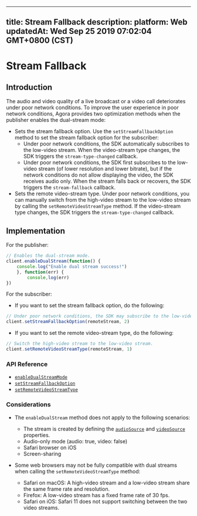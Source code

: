 
---
title: Stream Fallback
description: 
platform: Web
updatedAt: Wed Sep 25 2019 07:02:04 GMT+0800 (CST)
---
# Stream Fallback
## Introduction

The audio and video quality of a live broadcast or a video call deteriorates under poor network conditions. To improve the user experience in poor network conditions,  Agora provides two optimization methods when the publisher enables the dual-stream mode:

- Sets the stream fallback option. Use the `setStreamFallbackOption` method to set the stream fallback option for the subscriber:
  - Under poor network conditions, the SDK automatically subscribes to the low-video stream. When the video-stream type changes, the SDK triggers the `stream-type-changed` callback.
  - Under poor network conditions, the SDK first subscribes to the low-video stream (of lower resolution and lower bitrate), but if the network conditions do not allow displaying the video, the SDK receives audio only. When the stream falls back or recovers, the SDK triggers the `stream-fallback` callback.
- Sets the remote video-stream type. Under poor network conditions, you can manually switch from the high-video stream to the low-video stream by calling the `setRemoteVideoStreamType` method. If the video-stream type changes, the SDK triggers the `stream-type-changed` callback.

## Implementation

For the publisher:

```javascript
// Enables the dual-stream mode.
client.enableDualStream(function() {
    console.log("Enable dual stream success!")
    }, function(err) {
        console,log(err)
})
```

For the subscriber:

- If you want to set the stream fallback option, do the following:

```javascript
// Under poor network conditions, the SDK may subscribe to the low-video stream first, but if the network conditions do not allow displaying the video, the SDK receives audio only.
client.setStreamFallbackOption(remoteStream, 2)
```

- If you want to set the remote video-stream type, do the following:

```javascript
// Switch the high-video stream to the low-video stream.
client.setRemoteVideoStreamType(remoteStream, 1)
```

### API Reference

- [`enableDualStreamMode`](https://docs.agora.io/en/Interactive%20Broadcast/API%20Reference/web/interfaces/agorartc.client.html#enabledualstream)
- [`setStreamFallbackOption`](https://docs.agora.io/en/Interactive%20Broadcast/API%20Reference/web/interfaces/agorartc.client.html#setstreamfallbackoption)
- [`setRemoteVideoStreamType`](https://docs.agora.io/en/Interactive%20Broadcast/API%20Reference/web/interfaces/agorartc.client.html#setremotevideostreamtype)

### Considerations

- The `enableDualStream` method does not apply to the following scenarios:
  - The stream is created by defining the [`audioSource`](https://docs.agora.io/en/Interactive%20Broadcast/API%20Reference/web/interfaces/agorartc.streamspec.html#audiosource) and [`videoSource`](https://docs.agora.io/en/Interactive%20Broadcast/API%20Reference/web/interfaces/agorartc.streamspec.html#videosource) properties.
  - Audio-only mode (audio: true, video: false)
  - Safari browser on iOS
  - Screen-sharing

- Some web browsers may not be fully compatible with dual streams when calling the `setRemoteVideoStreamType` method:
  - Safari on macOS: A high-video stream and a low-video stream share the same frame rate and resolution.
  - Firefox: A low-video stream has a fixed frame rate of 30 fps.
  - Safari on iOS: Safari 11 does not support switching between the two video streams.


